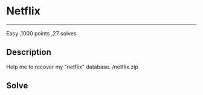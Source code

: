 # Netflix
***
Easy 
,1000 points
,27 solves

## Description
Help me to recover my "netflix" database. 
/netflix.zip

## Solve
